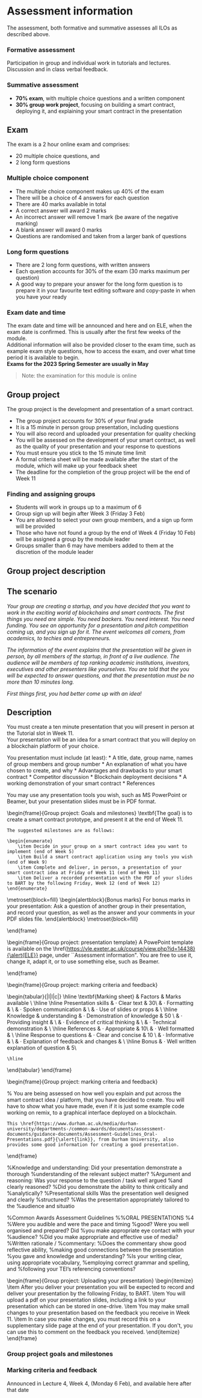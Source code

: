 # Assessment information
The assessment, both formative and summative assesses all ILOs as described above. 

### Formative assessment
Participation in group and individual work in tutorials and lectures. Discussion and in class verbal feedback.

### Summative assessment
- **70% exam**, with multiple choice questions and a written component
- **30% group work project**, focusing on building a smart contract, deploying it, and explaining your smart contract in the presentation


## Exam 
The exam is a 2 hour online exam and comprises:
- 20 multiple choice questions, and
- 2 long form questions 

### Multiple choice component
- The multiple choice component makes up 40% of the exam
- There will be a choice of 4 answers for each question
- There are 40 marks available in total
- A correct answer will award 2 marks
- An incorrect answer will remove 1 mark (be aware of the negative marking)
- A blank answer will award 0 marks
- Questions are randomised and taken from a larger bank of questions

### Long form questions 
- There are 2 long form questions, with written answers
- Each question accounts for 30% of the exam (30 marks maximum per question)
- A good way to prepare your answer for the long form question is to prepare it in your favourite text editing software and copy-paste in when you have your ready 

### Exam date and time
The exam date and time will be announced and here and on ELE, when the exam date is confirmed. This is usually after the first few weeks of the module. \
Additional information will also be provided closer to the exam time, such as example exam style questions, how to access the exam, and over what time period it is available to begin. \
**Exams for the 2023 Spring Semester are usually in May**
> Note: the examination for this module is online 

## Group project 
The group project is the development and presentation of a smart contract.
- The group project accounts for 30% of your final grade	
- It is a 15 minute in person group presentation, including questions
- You will also record and uploaded your presentation for quality checking
- You will be assessed on the development of your smart contract, as well as the quality of your presentation and your response to questions
- You must ensure you stick to the 15 minute time limit
- A formal criteria sheet will be made available after the start of the module, which will make up your feedback sheet
- The deadline for the completion of the group project will be the end of Week 11

### Finding and assigning groups
- Students will work in groups up to a maximum of 6
- Group sign up will begin after Week 3 (Friday 3 Feb)
- You are allowed to select your own group members, and a sign up form will be provided
- Those who have not found a group by the end of Week 4 (Friday 10 Feb) will be assigned a group by the module leader
- Groups smaller than 6 may have members added to them at the discretion of the module leader

## Group project description

## The scenario
       
*Your group are creating a startup, and you have decided that you want to work in the exciting world of blockchains and smart contracts. The first things you need are simple. You need backers. You need interest. You need funding. You see an opportunity for a presentation and pitch competition coming up, and you sign up for it. The event welcomes all comers, from academics, to techies and entrepreneurs.*

*The information of the event explains that the presentation will be given in person, by all members of the startup, in front of a live audience. The audience will be members of top ranking academic institutions, investors, executives and other presenters like yourselves. You are told that the you will be expected to answer questions, and that the presentation must be no more than 10 minutes long.*

*First things first, you had better come up with an idea!*

## Description

You must create a ten minute presentation that you will present in person at the Tutorial slot in Week 11. \
Your presentation will be an idea for a smart contract that you will deploy on a blockchain platform of your choice.

You presentation must include (at least):
    * A title, date, group name, names of group members and group number
    * An explanation of what you have chosen to create, and why
    * Advantages and drawbacks to your smart contract
    * Competitor discussion
    * Blockchain deployment decisions
    * A working demonstration of your smart contract
    * References

You may use any presentation tools you wish, such as MS PowerPoint or Beamer, but your presentation slides must be in PDF format.

\begin{frame}{Group project: Goals and milestones}
    \textbf{The goal} is to create a smart contract prototype, and present it at the end of Week 11. 
    
    The suggested milestones are as follows:

    \begin{enumerate}
        \item Decide in your group on a smart contract idea you want to implement (end of Week 5)
        \item Build a smart contract application using any tools you wish (end of Week 9)
        \item Complete and deliver, in person, a presentation of your smart contract idea at Friday of Week 11 (end of Week 11)
        \item Deliver a recorded presentation with the PDF of your slides to BART by the following Friday, Week 12 (end of Week 12)
    \end{enumerate}

\metroset{block=fill}
 \begin{alertblock}{Bonus marks}
         For bonus marks in your presentation: Ask a question of another group in their presentation, and record your question, as well as the answer and your comments in your PDF slides file.
 \end{alertblock}
\metroset{block=fill}

\end{frame}

\begin{frame}{Group project: presentation template}
    A PowePoint template is available on the \href{https://vle.exeter.ac.uk/course/view.php?id=14438}{\alert{ELE}} page, under ``Assessment information". You are free to use it, change it, adapt it, or to use something else, such as Beamer.
    
\end{frame}


\begin{frame}{Group project: marking criteria and feedback}

\begin{tabular}{|l|l|c|}
\hline
   \textbf{Marking sheet}  & Factors & Marks available \\ 
\hline
\hline
    Presentation skills & $\cdot$ Clear text               & 30\\ 
                        & $\cdot$ Formatting               & \\ 
                        & $\cdot$ Spoken communication     & \\ 
                        & $\cdot$ Use of slides or props   & \\ 
\hline
    Knowledge \& understanding  & $\cdot$ Demonstration of knowledge       & 50 \\ 
                                & $\cdot$ Providing insight                & \\ 
                                & $\cdot$ Evidence of critical thinking    & \\ 
                                & $\cdot$ Technical demonstration          & \\ 
\hline
    References  & $\cdot$ Appropriate       & 10\\
                & $\cdot$ Well formatted    & \\
    \hline
    Response to questions & $\cdot$ Clear and concise & 10  \\
                          & $\cdot$ Informative       &     \\
                          & $\cdot$ Explanation of feedback and changes  & \\
    \hline
    Bonus   & $\cdot$ Well written explanation of question & 5\\
            
    \hline
\end{tabular}
\end{frame}

\begin{frame}{Group project: marking criteria and feedback}

  %  You are being assessed on how well you explain and put across the smart contract idea / platform, that you have decided to create. You will have to show what you have made, even if it is just some example code working on remix, to a graphical interface deployed on a blockchain. 
  
    This \href{https://www.durham.ac.uk/media/durham-university/departments-/common-awards/documents/assessment-documents/guidance-documents/Assessment-Guidelines_Oral-Presentations.pdf}{\alert{link}}, from Durham University, also provides some good information for creating a good presentation. 
\end{frame}

%Knowledge and understanding: Did your presentation demonstrate a thorough
%understanding of the relevant subject matter?
%Argument and reasoning: Was your response to the question / task well argued
%and clearly reasoned?
%Did you demonstrate the ability to think critically and
%analytically?
%Presentational skills Was the presentation well designed and clearly
%structured?
%Was the presentation appropriately tailored to the
%audience and situatio

%Common Awards Assessment Guidelines
%%ORAL PRESENTATIONS
%4
%Were you audible and were the pace and timing
%good? Were you well organised and prepared? Did
%you make appropriate eye contact with your
%audience?
%Did you make appropriate and effective use of media?
%Written rationale /
%commentary:
%Does the commentary show good reflective ability,
%making good connections between the presentation
%you gave and knowledge and understanding?
%Is your writing clear, using appropriate vocabulary,
%employing correct grammar and spelling, and
%following your TEI’s referencing conventions?

\begin{frame}{Group project: Uploading your presentation}
\begin{itemize}
    \item After you deliver your presentation you will be expected to record and deliver your presentation by the following Friday, to BART.
    \item You will upload a pdf on your presentation slides, including a link to your presentation which can be stored in one-drive.
    \item You may make small changes to your presentation based on the feedback you receive in Week 11.
    \item In case you make changes, you must record this on a supplementary slide page at the end of your presentation. If you don't, you can use this to comment on the feedback you received.
\end{itemize}
\end{frame}

### Group project goals and milestones

### Marking criteria and feedback
Announced in Lecture 4, Week 4, (Monday 6 Feb), and available here after that date



